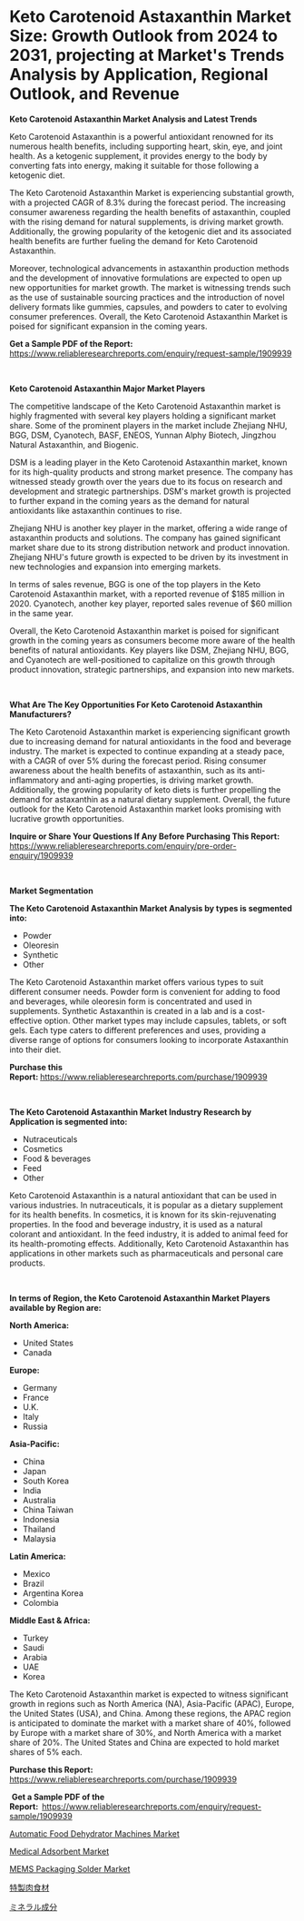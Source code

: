 <p><h1>Keto Carotenoid Astaxanthin Market Size: Growth Outlook from 2024 to 2031, projecting at Market's Trends Analysis by Application, Regional Outlook, and Revenue</h1></p><p><strong>Keto Carotenoid Astaxanthin Market Analysis and Latest Trends</strong></p>
<p><p>Keto Carotenoid Astaxanthin is a powerful antioxidant renowned for its numerous health benefits, including supporting heart, skin, eye, and joint health. As a ketogenic supplement, it provides energy to the body by converting fats into energy, making it suitable for those following a ketogenic diet.</p><p>The Keto Carotenoid Astaxanthin Market is experiencing substantial growth, with a projected CAGR of 8.3% during the forecast period. The increasing consumer awareness regarding the health benefits of astaxanthin, coupled with the rising demand for natural supplements, is driving market growth. Additionally, the growing popularity of the ketogenic diet and its associated health benefits are further fueling the demand for Keto Carotenoid Astaxanthin.</p><p>Moreover, technological advancements in astaxanthin production methods and the development of innovative formulations are expected to open up new opportunities for market growth. The market is witnessing trends such as the use of sustainable sourcing practices and the introduction of novel delivery formats like gummies, capsules, and powders to cater to evolving consumer preferences. Overall, the Keto Carotenoid Astaxanthin Market is poised for significant expansion in the coming years.</p></p>
<p><strong>Get a Sample PDF of the Report:&nbsp;</strong> <a href="https://www.reliableresearchreports.com/enquiry/request-sample/1909939">https://www.reliableresearchreports.com/enquiry/request-sample/1909939</a></p>
<p>&nbsp;</p>
<p><strong>Keto Carotenoid Astaxanthin Major Market Players</strong></p>
<p><p>The competitive landscape of the Keto Carotenoid Astaxanthin market is highly fragmented with several key players holding a significant market share. Some of the prominent players in the market include Zhejiang NHU, BGG, DSM, Cyanotech, BASF, ENEOS, Yunnan Alphy Biotech, Jingzhou Natural Astaxanthin, and Biogenic.</p><p>DSM is a leading player in the Keto Carotenoid Astaxanthin market, known for its high-quality products and strong market presence. The company has witnessed steady growth over the years due to its focus on research and development and strategic partnerships. DSM's market growth is projected to further expand in the coming years as the demand for natural antioxidants like astaxanthin continues to rise.</p><p>Zhejiang NHU is another key player in the market, offering a wide range of astaxanthin products and solutions. The company has gained significant market share due to its strong distribution network and product innovation. Zhejiang NHU's future growth is expected to be driven by its investment in new technologies and expansion into emerging markets.</p><p>In terms of sales revenue, BGG is one of the top players in the Keto Carotenoid Astaxanthin market, with a reported revenue of $185 million in 2020. Cyanotech, another key player, reported sales revenue of $60 million in the same year.</p><p>Overall, the Keto Carotenoid Astaxanthin market is poised for significant growth in the coming years as consumers become more aware of the health benefits of natural antioxidants. Key players like DSM, Zhejiang NHU, BGG, and Cyanotech are well-positioned to capitalize on this growth through product innovation, strategic partnerships, and expansion into new markets.</p></p>
<p>&nbsp;</p>
<p><strong>What Are The Key Opportunities For Keto Carotenoid Astaxanthin Manufacturers?</strong></p>
<p><p>The Keto Carotenoid Astaxanthin market is experiencing significant growth due to increasing demand for natural antioxidants in the food and beverage industry. The market is expected to continue expanding at a steady pace, with a CAGR of over 5% during the forecast period. Rising consumer awareness about the health benefits of astaxanthin, such as its anti-inflammatory and anti-aging properties, is driving market growth. Additionally, the growing popularity of keto diets is further propelling the demand for astaxanthin as a natural dietary supplement. Overall, the future outlook for the Keto Carotenoid Astaxanthin market looks promising with lucrative growth opportunities.</p></p>
<p><strong>Inquire or Share Your Questions If Any Before Purchasing This Report:</strong> <a href="https://www.reliableresearchreports.com/enquiry/pre-order-enquiry/1909939">https://www.reliableresearchreports.com/enquiry/pre-order-enquiry/1909939</a></p>
<p>&nbsp;</p>
<p><strong>Market Segmentation</strong></p>
<p><strong>The Keto Carotenoid Astaxanthin Market Analysis by types is segmented into:</strong></p>
<p><ul><li>Powder</li><li>Oleoresin</li><li>Synthetic</li><li>Other</li></ul></p>
<p><p>The Keto Carotenoid Astaxanthin market offers various types to suit different consumer needs. Powder form is convenient for adding to food and beverages, while oleoresin form is concentrated and used in supplements. Synthetic Astaxanthin is created in a lab and is a cost-effective option. Other market types may include capsules, tablets, or soft gels. Each type caters to different preferences and uses, providing a diverse range of options for consumers looking to incorporate Astaxanthin into their diet.</p></p>
<p><strong>Purchase this Report:&nbsp;</strong><a href="https://www.reliableresearchreports.com/purchase/1909939">https://www.reliableresearchreports.com/purchase/1909939</a></p>
<p>&nbsp;</p>
<p><strong>The Keto Carotenoid Astaxanthin Market Industry Research by Application is segmented into:</strong></p>
<p><ul><li>Nutraceuticals</li><li>Cosmetics</li><li>Food & beverages</li><li>Feed</li><li>Other</li></ul></p>
<p><p>Keto Carotenoid Astaxanthin is a natural antioxidant that can be used in various industries. In nutraceuticals, it is popular as a dietary supplement for its health benefits. In cosmetics, it is known for its skin-rejuvenating properties. In the food and beverage industry, it is used as a natural colorant and antioxidant. In the feed industry, it is added to animal feed for its health-promoting effects. Additionally, Keto Carotenoid Astaxanthin has applications in other markets such as pharmaceuticals and personal care products.</p></p>
<p>&nbsp;</p>
<p><strong>In terms of Region, the Keto Carotenoid Astaxanthin Market Players available by Region are:</strong></p>
<p>
    <p> <strong> North America: </strong>
        <ul>
            <li>United States</li>
            <li>Canada</li>
        </ul>
        </p> 
    <p> <strong> Europe: </strong>
        <ul>
            <li>Germany</li>
            <li>France</li>
            <li>U.K.</li>
            <li>Italy</li>
            <li>Russia</li>
        </ul>
        </p> 
    <p> <strong> Asia-Pacific: </strong>
        <ul>
            <li>China</li>
            <li>Japan</li>
            <li>South Korea</li>
            <li>India</li>
            <li>Australia</li>
            <li>China Taiwan</li>
            <li>Indonesia</li>
            <li>Thailand</li>
            <li>Malaysia</li>
        </ul>
        </p> 
    <p> <strong> Latin America: </strong>
        <ul>
            <li>Mexico</li>
            <li>Brazil</li>
            <li>Argentina Korea</li>
            <li>Colombia</li>
        </ul>
        </p> 
    <p> <strong> Middle East & Africa: </strong>
        <ul>
            <li>Turkey</li>
            <li>Saudi</li>
            <li>Arabia</li>
            <li>UAE</li>
            <li>Korea</li>
        </ul>
    </p>
    </p>
<p><p>The Keto Carotenoid Astaxanthin market is expected to witness significant growth in regions such as North America (NA), Asia-Pacific (APAC), Europe, the United States (USA), and China. Among these regions, the APAC region is anticipated to dominate the market with a market share of 40%, followed by Europe with a market share of 30%, and North America with a market share of 20%. The United States and China are expected to hold market shares of 5% each.</p></p>
<p><strong>Purchase this Report: </strong><a href="https://www.reliableresearchreports.com/purchase/1909939">https://www.reliableresearchreports.com/purchase/1909939</a></p>
<p>&nbsp;<strong>Get a Sample PDF of the Report:&nbsp;&nbsp;</strong><a href="https://www.reliableresearchreports.com/enquiry/request-sample/1909939">https://www.reliableresearchreports.com/enquiry/request-sample/1909939</a></p>
<p><strong></strong></p>
<p><p><a href="https://issuu.com/reportprime-2/docs/automatic-food-dehydrator-machines-market-size-203">Automatic Food Dehydrator Machines Market</a></p><p><a href="https://github.com/dx0328/Market-Research-Report-List-1/blob/main/medical-adsorbent-market.md">Medical Adsorbent Market</a></p><p><a href="https://github.com/juancolorado15/Market-Research-Report-List-1/blob/main/mems-packaging-solder-market.md">MEMS Packaging Solder Market</a></p><p><a href="https://github.com/ksxzwxabcuynh011/Market-Research-Report-List-1/blob/main/63146172018.md">特製肉食材</a></p><p><a href="https://github.com/mcbeesbxa270/Market-Research-Report-List-1/blob/main/46130652019.md">ミネラル成分</a></p></p>
